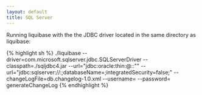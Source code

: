 ```yaml
---
layout: default
title: SQL Server
---
```


Running liquibase with the the JDBC driver located in the same directory as liquibase:

{% highlight sh %}
./liquibase
  --driver=com.microsoft.sqlserver.jdbc.SQLServerDriver 
  --classpath=./sqljdbc4.jar
  --url="jdbc:oracle:thin:@<IP OR HOSTNAME>:<PORT>:<SERVICE NAME OR SID>""
  --url="jdbc:sqlserver://<IP OR HOSTNAME>:<PORT>;databaseName=<DATABASE>;integratedSecurity=false;" 
  --changeLogFile=db.changelog-1.0.xml 
  --username=<USERNAME>
  --password=<PASSWORD>
  generateChangeLog
{% endhighlight %}
